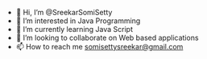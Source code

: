 - 👋 Hi, I’m @SreekarSomiSetty
- 👀 I’m interested in Java Programming
- 🌱 I’m currently learning Java Script
- 💞️ I’m looking to collaborate on Web based applications
- 📫 How to reach me somisettysreekar@gmail.com

<!---
SreekarSomiSetty/SreekarSomiSetty is a ✨ special ✨ repository because its `README.md` (this file) appears on your GitHub profile.
You can click the Preview link to take a look at your changes.
--->
